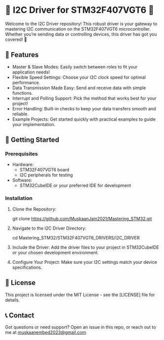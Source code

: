 # 🎉 I2C Driver for STM32F407VGT6 🎉

Welcome to the I2C Driver repository! This robust driver is your gateway to mastering I2C communication on the STM32F407VGT6 microcontroller. Whether you’re sending data or controlling devices, this driver has got you covered! 🚀

## 🌟 Features

- Master & Slave Modes: Easily switch between roles to fit your application needs!
- Flexible Speed Settings: Choose your I2C clock speed for optimal performance.
- Data Transmission Made Easy: Send and receive data with simple functions.
- Interrupt and Polling Support: Pick the method that works best for your project!
- Error Handling: Built-in checks to keep your data transfers smooth and reliable.
- Example Projects: Get started quickly with practical examples to guide your implementation.

## 🚀 Getting Started

### Prerequisites

- Hardware: 
  - STM32F407VGT6 board
  - I2C peripherals for testing
- Software:
  - STM32CubeIDE or your preferred IDE for development

### Installation

1. Clone the Repository:

    git clone https://github.com/MuskaanJain2021/Mastering_STM32.git
2. Navigate to the I2C Driver Directory:  
   
    cd Mastering_STM32/STM32F407VGT6_DRIVERS/I2C_DRIVER
   
3. Include the Driver:
   Add the driver files to your project in STM32CubeIDE or your chosen development environment.

4. Configure Your Project:
   Make sure your I2C settings match your device specifications.


## 📄 License

This project is licensed under the MIT License - see the [LICENSE] file for details.


## 📞 Contact

Got questions or need support? Open an issue in this repo, or reach out to me at muskaanembed2023@gmail.com.

